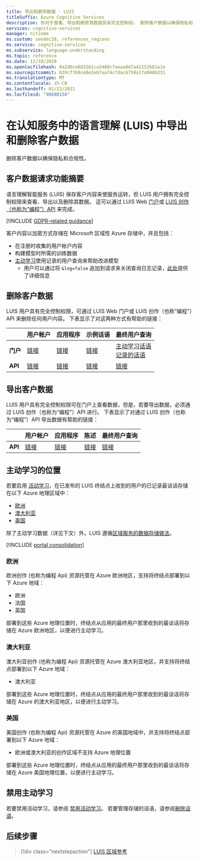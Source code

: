 ```yaml
---
title: 导出和删除数据 - LUIS
titleSuffix: Azure Cognitive Services
description: 你对于查看、导出和删除其数据具有完全控制权。 删除客户数据以确保隐私和合规性。
services: cognitive-services
manager: nitinme
ms.custom: seodec18, references_regions
ms.service: cognitive-services
ms.subservice: language-understanding
ms.topic: reference
ms.date: 12/10/2020
ms.openlocfilehash: 0a2d0ce683261ca3460c7aeaa0d7a42152b81a1e
ms.sourcegitcommit: b39cf769ce8e2eb7ea74cfdac6759a17a048b331
ms.translationtype: MT
ms.contentlocale: zh-CN
ms.lasthandoff: 01/22/2021
ms.locfileid: "98680156"
---
```

# <a name="export-and-delete-your-customer-data-in-language-understanding-luis-in-cognitive-services"></a>在认知服务中的语言理解 (LUIS) 中导出和删除客户数据

删除客户数据以确保隐私和合规性。

## <a name="summary-of-customer-data-request-features"></a>客户数据请求功能摘要
语言理解智能服务 (LUIS) 保存客户内容来使服务运转，但 LUIS 用户拥有完全控制权限来查看、导出以及删除其数据。 这可以通过 LUIS Web [门户](luis-reference-regions.md)或 [LUIS 创作（也称为“编程”）API](https://westus.dev.cognitive.microsoft.com/docs/services/5890b47c39e2bb17b84a55ff/operations/5890b47c39e2bb052c5b9c2f) 来完成。

[!INCLUDE [GDPR-related guidance](../../../includes/gdpr-intro-sentence.md)]

客户内容以加密方式存储在 Microsoft 区域性 Azure 存储中，并且包括：

- 在注册时收集的用户帐户内容
- 构建模型时所需的训练数据
- [主动学习](luis-concept-review-endpoint-utterances.md)使用记录的用户查询来帮助改进模型
  - 用户可以通过将 `&log=false` 追加到请求来关闭查询日志记录，[此处](troubleshooting.md#how-can-i-disable-the-logging-of-utterances)提供了详细信息

## <a name="deleting-customer-data"></a>删除客户数据
LUIS 用户具有完全控制权限，可通过 LUIS Web 门户或 LUIS 创作（也称“编程”）API 来删除任何用户内容。 下表显示了对这两种方式有帮助的链接：

| | **用户帐户** | **应用程序** | **示例话语** | **最终用户查询** |
| --- | --- | --- | --- | --- |
| **门户** | [链接](luis-concept-data-storage.md#delete-an-account) | [链接](luis-how-to-start-new-app.md#delete-app) | [链接](luis-concept-data-storage.md#utterances-in-an-intent) | [主动学习话语](luis-how-to-review-endpoint-utterances.md#disable-active-learning)<br>[记录的话语](luis-concept-data-storage.md#disable-logging-utterances) |
| **API** | [链接](https://westus.dev.cognitive.microsoft.com/docs/services/5890b47c39e2bb17b84a55ff/operations/5890b47c39e2bb052c5b9c4c) | [链接](https://westus.dev.cognitive.microsoft.com/docs/services/5890b47c39e2bb17b84a55ff/operations/5890b47c39e2bb052c5b9c39) | [链接](https://westus.dev.cognitive.microsoft.com/docs/services/5890b47c39e2bb17b84a55ff/operations/5890b47c39e2bb052c5b9c0b) | [链接](https://westus.dev.cognitive.microsoft.com/docs/services/5890b47c39e2bb17b84a55ff/operations/58b6f32139e2bb139ce823c9) |


## <a name="exporting-customer-data"></a>导出客户数据
LUIS 用户具有完全控制权限可在门户上查看数据，但是，若要导出数据，必须通过 LUIS 创作（也称为“编程”）API 进行。 下表显示了对通过 LUIS 创作（也称为“编程”）API 导出数据有帮助的链接：

| | **用户帐户** | **应用程序** | **陈述** | **最终用户查询** |
| --- | --- | --- | --- | --- |
| **API** | [链接](https://westus.dev.cognitive.microsoft.com/docs/services/5890b47c39e2bb17b84a55ff/operations/5890b47c39e2bb052c5b9c48) | [链接](https://westus.dev.cognitive.microsoft.com/docs/services/5890b47c39e2bb17b84a55ff/operations/5890b47c39e2bb052c5b9c40) | [链接](https://westus.dev.cognitive.microsoft.com/docs/services/5890b47c39e2bb17b84a55ff/operations/5890b47c39e2bb052c5b9c0a) | [链接](https://westus.dev.cognitive.microsoft.com/docs/services/5890b47c39e2bb17b84a55ff/operations/5890b47c39e2bb052c5b9c36) |

## <a name="location-of-active-learning"></a>主动学习的位置

若要启用 [活动学习](luis-how-to-review-endpoint-utterances.md#log-user-queries-to-enable-active-learning)，在已发布的 LUIS 终结点上收到的用户的已记录最谈话存储在以下 Azure 地理区域中：

* [欧洲](#europe)
* [澳大利亚](#australia)
* [美国](#united-states)

除了主动学习数据（详见下文）外，LUIS 遵循[区域服务的数据存储做法](https://azuredatacentermap.azurewebsites.net/)。

[!INCLUDE [portal consolidation](includes/portal-consolidation.md)]


### <a name="europe"></a>欧洲

欧洲创作 (也称为编程 Api) 资源托管在 Azure 欧洲地区，支持将终结点部署到以下 Azure 地域：

* 欧洲
* 法国
* 英国

部署到这些 Azure 地理位置时，终结点从应用的最终用户那里收到的最谈话将存储在 Azure 欧洲地区，以便进行主动学习。

### <a name="australia"></a>澳大利亚

澳大利亚创作 (也称为编程 Api) 资源托管在 Azure 澳大利亚地区，并支持将终结点部署到以下 Azure 地域：

* 澳大利亚

部署到这些 Azure 地理位置时，终结点从应用的最终用户那里收到的最谈话将存储在 Azure 的澳大利亚地区，以便进行主动学习。

### <a name="united-states"></a>美国

美国创作 (也称为编程 Api) 资源托管在 Azure 的美国地域中，并支持将终结点部署到以下 Azure 地域：

* 欧洲或澳大利亚的创作区域不支持 Azure 地理位置

部署到这些 Azure 地理位置时，终结点从应用的最终用户那里收到的最谈话将存储在 Azure 美国地理位置，以便进行主动学习。 

## <a name="disable-active-learning"></a>禁用主动学习

若要禁用活动学习，请参阅 [禁用活动学习](luis-how-to-review-endpoint-utterances.md#disable-active-learning)。 若要管理存储的话语，请参阅[删除话语](luis-how-to-review-endpoint-utterances.md#delete-utterance)。


## <a name="next-steps"></a>后续步骤

> [!div class="nextstepaction"]
> [LUIS 区域参考](./luis-reference-regions.md)
